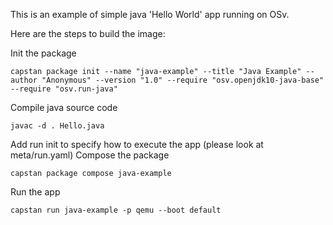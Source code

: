 This is an example of simple java 'Hello World' app running on OSv.

Here are the steps to build the image:

Init the package
```
capstan package init --name "java-example" --title "Java Example" --author "Anonymous" --version "1.0" --require "osv.openjdk10-java-base" --require "osv.run-java"
```
Compile java source code
```
javac -d . Hello.java
```
Add run init to specify how to execute the app (please look at meta/run.yaml)
Compose the package
```
capstan package compose java-example
```
Run the app
```
capstan run java-example -p qemu --boot default
```
